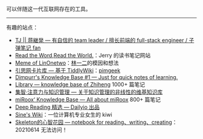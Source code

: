 可以伴随这一代互联网存在的工具。

---

有趣的站点：

- [TJ || 蒋継発 — 有自信的 team leader / 擅长前端的 full-stack engineer / 子弹笔记 fan](https://thaddeusjiang.com)
-    [Read the Word,Read the World.](https://rizi.me/#)：Jerry 的读书笔记网站
-   [Meme of LinOnetwo](https://onetwo.ren/wiki/#:Index)：[林一二](https://wiki.xiang578.com/#%E6%9E%97%E4%B8%80%E4%BA%8C)的模因和想法
-   [引思网卡片库 — 基于 TiddlyWiki](https://wiki.hintsnet.com/#about:about)：[pimgeek](https://wiki.xiang578.com/#pimgeek)
-   [Dimpurr's Knowledge Base #1 — Just for quick notes of learning.](http://note.dimpurr.com/#Home)
-   [Library — knowledge base of Zhiheng](https://wiki.zhiheng.io/) 1000+ 篇笔记
-   [集智·注意力与知识管理 — 关于知识管理的非线性的维基知识库](https://swarma-km.hintsnet.com/#)
-   [miRoox‘ Knowledge Base — All about miRoox](https://miroox.github.io/wiki/) 800+ 篇笔记
-   [Deep Reading 精选 — Dailyio 出品](https://assets.iois.me/uzjhgqzglpa.html)
-   [Sine's Wiki](https://kiwi.ssine.cc/)：一位计算机专业女生的 kiwi
-   [Skeleton的心智花园 — notebook for reading、writing、creating](https://skeleton.imfast.io/)：20210614 无法访问！